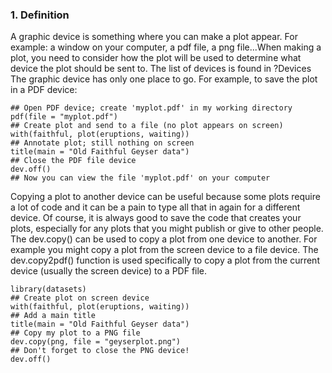 ### 1. Definition
A graphic device is something where you can make a plot appear. For example: a window on your computer, a pdf file, a png file...When making a plot, you need to consider how the plot will be used to determine what device the plot should be sent to. The list of devices is found in ?Devices
The graphic device has only one place to go.
For example, to save the plot in a PDF device:
```[R]
## Open PDF device; create 'myplot.pdf' in my working directory
pdf(file = "myplot.pdf")  
## Create plot and send to a file (no plot appears on screen)
with(faithful, plot(eruptions, waiting))  
## Annotate plot; still nothing on screen
title(main = "Old Faithful Geyser data")  
## Close the PDF file device
dev.off()  
## Now you can view the file 'myplot.pdf' on your computer
```

Copying a plot to another device can be useful because some plots require a lot of code and it can be a pain to type all that in again for a different device. Of course, it is always good to save the code that creates your plots, especially for any plots that you might publish or give to other people.
The dev.copy() can be used to copy a plot from one device to another. For example you might copy a plot from the screen device to a file device. The dev.copy2pdf() function is used specifically to copy a plot from the current device (usually the screen device) to a PDF file.

```[R]
library(datasets)
## Create plot on screen device
with(faithful, plot(eruptions, waiting))  
## Add a main title
title(main = "Old Faithful Geyser data")  
## Copy my plot to a PNG file
dev.copy(png, file = "geyserplot.png")  
## Don't forget to close the PNG device!
dev.off()  
```
